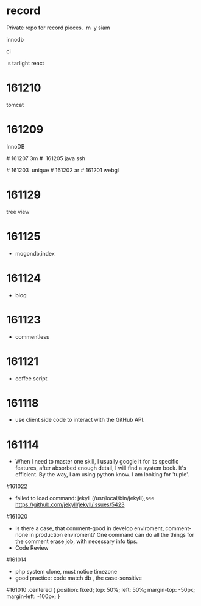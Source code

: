 # record
Private repo for record pieces.
 m  y siam
 
 innodb
 
 ci
 
 s tarlight
 react
# 161210
tomcat

# 161209
InnoDB

# 161207
3m
#  161205
 java ssh
 
# 161203
 unique
# 161202
 ar
# 161201
 webgl
# 161129
tree view




# 161125
- mogondb,index

# 161124
- blog

# 161123
- commentless

# 161121
- coffee script

# 161118
- use client side code to interact with the GitHub API.

# 161114
- When I need to master one skill, I usually google it for its specific features, after absorbed enough detail, I will find a system book. It's efficient. By the way, I am using python know. I am looking for 'tuple'.


#161022
-  failed to load command: jekyll (/usr/local/bin/jekyll),see https://github.com/jekyll/jekyll/issues/5423

#161020
- Is there a case, that comment-good in develop enviroment, comment-none in production enviroment? One command can do all the things for the comment erase job, with necessary info tips.
- Code Review

#161014
- php system clone, must notice timezone
- good practice: code match db , the case-sensitive 

#161010
    .centered {
      position: fixed;
      top: 50%;
      left: 50%;
      margin-top: -50px;
      margin-left: -100px;
    }
